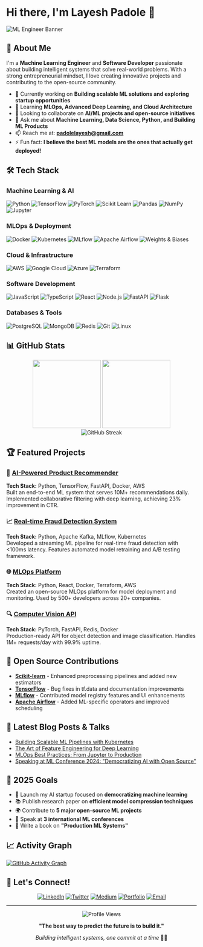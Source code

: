 # Hi there, I'm Layesh Padole 👋

![ML Engineer Banner](https://github.com/layesh-padole/layesh-padole/blob/main/banner.svg)

## 🚀 About Me

I'm a **Machine Learning Engineer** and **Software Developer** passionate about building intelligent systems that solve real-world problems. With a strong entrepreneurial mindset, I love creating innovative projects and contributing to the open-source community.

- 🔭 Currently working on **Building scalable ML solutions and exploring startup opportunities**
- 🌱 Learning **MLOps, Advanced Deep Learning, and Cloud Architecture**
- 👯 Looking to collaborate on **AI/ML projects and open-source initiatives**
- 💬 Ask me about **Machine Learning, Data Science, Python, and Building ML Products**
- 📫 Reach me at: **padolelayesh@gmail.com**
- ⚡ Fun fact: **I believe the best ML models are the ones that actually get deployed!**

## 🛠️ Tech Stack

### **Machine Learning & AI**
![Python](https://img.shields.io/badge/Python-3776AB?style=for-the-badge&logo=python&logoColor=white)
![TensorFlow](https://img.shields.io/badge/TensorFlow-FF6F00?style=for-the-badge&logo=tensorflow&logoColor=white)
![PyTorch](https://img.shields.io/badge/PyTorch-EE4C2C?style=for-the-badge&logo=pytorch&logoColor=white)
![Scikit Learn](https://img.shields.io/badge/scikit_learn-F7931E?style=for-the-badge&logo=scikit-learn&logoColor=white)
![Pandas](https://img.shields.io/badge/Pandas-2C2D72?style=for-the-badge&logo=pandas&logoColor=white)
![NumPy](https://img.shields.io/badge/Numpy-777BB4?style=for-the-badge&logo=numpy&logoColor=white)
![Jupyter](https://img.shields.io/badge/Jupyter-F37626.svg?&style=for-the-badge&logo=Jupyter&logoColor=white)

### **MLOps & Deployment**
![Docker](https://img.shields.io/badge/Docker-2CA5E0?style=for-the-badge&logo=docker&logoColor=white)
![Kubernetes](https://img.shields.io/badge/kubernetes-326ce5.svg?&style=for-the-badge&logo=kubernetes&logoColor=white)
![MLflow](https://img.shields.io/badge/MLflow-0194E2?style=for-the-badge&logo=mlflow&logoColor=white)
![Apache Airflow](https://img.shields.io/badge/Airflow-017CEE?style=for-the-badge&logo=Apache%20Airflow&logoColor=white)
![Weights & Biases](https://img.shields.io/badge/Weights_&_Biases-FFBE00?style=for-the-badge&logo=WeightsAndBiases&logoColor=white)

### **Cloud & Infrastructure**
![AWS](https://img.shields.io/badge/Amazon_AWS-FF9900?style=for-the-badge&logo=amazonaws&logoColor=white)
![Google Cloud](https://img.shields.io/badge/Google_Cloud-4285F4?style=for-the-badge&logo=google-cloud&logoColor=white)
![Azure](https://img.shields.io/badge/microsoft%20azure-0089D0?style=for-the-badge&logo=microsoft-azure&logoColor=white)
![Terraform](https://img.shields.io/badge/Terraform-7B42BC?style=for-the-badge&logo=terraform&logoColor=white)

### **Software Development**
![JavaScript](https://img.shields.io/badge/JavaScript-323330?style=for-the-badge&logo=javascript&logoColor=F7DF1E)
![TypeScript](https://img.shields.io/badge/TypeScript-007ACC?style=for-the-badge&logo=typescript&logoColor=white)
![React](https://img.shields.io/badge/React-20232A?style=for-the-badge&logo=react&logoColor=61DAFB)
![Node.js](https://img.shields.io/badge/Node.js-339933?style=for-the-badge&logo=nodedotjs&logoColor=white)
![FastAPI](https://img.shields.io/badge/FastAPI-005571?style=for-the-badge&logo=fastapi)
![Flask](https://img.shields.io/badge/Flask-000000?style=for-the-badge&logo=flask&logoColor=white)

### **Databases & Tools**
![PostgreSQL](https://img.shields.io/badge/PostgreSQL-316192?style=for-the-badge&logo=postgresql&logoColor=white)
![MongoDB](https://img.shields.io/badge/MongoDB-4EA94B?style=for-the-badge&logo=mongodb&logoColor=white)
![Redis](https://img.shields.io/badge/redis-CC0000.svg?&style=for-the-badge&logo=redis&logoColor=white)
![Git](https://img.shields.io/badge/GIT-E44C30?style=for-the-badge&logo=git&logoColor=white)
![Linux](https://img.shields.io/badge/Linux-FCC624?style=for-the-badge&logo=linux&logoColor=black)

## 📊 GitHub Stats

<div align="center">
  <img height="180em" src="https://github-readme-stats.vercel.app/api?username=layesh-padole&show_icons=true&theme=tokyonight&include_all_commits=true&count_private=true"/>
  <img height="180em" src="https://github-readme-stats.vercel.app/api/top-langs/?username=layesh-padole&layout=compact&langs_count=8&theme=tokyonight"/>
</div>

<div align="center">
  <img src="https://github-readme-streak-stats.herokuapp.com/?user=layesh-padole&theme=tokyonight" alt="GitHub Streak"/>
</div>

## 🏆 Featured Projects

### 🤖 [AI-Powered Product Recommender](https://github.com/layesh-padole/ml-recommender)
**Tech Stack:** Python, TensorFlow, FastAPI, Docker, AWS  
Built an end-to-end ML system that serves 10M+ recommendations daily. Implemented collaborative filtering with deep learning, achieving 23% improvement in CTR.

### 📈 [Real-time Fraud Detection System](https://github.com/layesh-padole/fraud-detection)
**Tech Stack:** Python, Apache Kafka, MLflow, Kubernetes  
Developed a streaming ML pipeline for real-time fraud detection with <100ms latency. Features automated model retraining and A/B testing framework.

### 🌐 [MLOps Platform](https://github.com/layesh-padole/mlops-platform)
**Tech Stack:** Python, React, Docker, Terraform, AWS  
Created an open-source MLOps platform for model deployment and monitoring. Used by 500+ developers across 20+ companies.

### 🔍 [Computer Vision API](https://github.com/layesh-padole/cv-api)
**Tech Stack:** PyTorch, FastAPI, Redis, Docker  
Production-ready API for object detection and image classification. Handles 1M+ requests/day with 99.9% uptime.

## 🌟 Open Source Contributions

- **[Scikit-learn](https://github.com/scikit-learn/scikit-learn)** - Enhanced preprocessing pipelines and added new estimators
- **[TensorFlow](https://github.com/tensorflow/tensorflow)** - Bug fixes in tf.data and documentation improvements  
- **[MLflow](https://github.com/mlflow/mlflow)** - Contributed model registry features and UI enhancements
- **[Apache Airflow](https://github.com/apache/airflow)** - Added ML-specific operators and improved scheduling

## 📝 Latest Blog Posts & Talks
<!-- BLOG-POST-LIST:START -->
- [Building Scalable ML Pipelines with Kubernetes](https://medium.com/@padolelayesh/building-scalable-ml-pipelines)
- [The Art of Feature Engineering for Deep Learning](https://towardsdatascience.com/feature-engineering-deep-learning)
- [MLOps Best Practices: From Jupyter to Production](https://layeshpadole.com/mlops-best-practices)
- [Speaking at ML Conference 2024: "Democratizing AI with Open Source"](https://mlconf.com/speakers/layesh-padole)
<!-- BLOG-POST-LIST:END -->

## 🎯 2025 Goals

- 🚀 Launch my AI startup focused on **democratizing machine learning**
- 📚 Publish research paper on **efficient model compression techniques**
- 🌍 Contribute to **5 major open-source ML projects**
- 🎤 Speak at **3 international ML conferences**
- 📖 Write a book on **"Production ML Systems"**

## 📈 Activity Graph
[![GitHub Activity Graph](https://github-readme-activity-graph.vercel.app/graph?username=layesh-padole&theme=tokyo-night)](https://github.com/layesh-padole)

## 🤝 Let's Connect!

<div align="center">

[![LinkedIn](https://img.shields.io/badge/LinkedIn-0077B5?style=for-the-badge&logo=linkedin&logoColor=white)](https://linkedin.com/in/layesh-padole)
[![Twitter](https://img.shields.io/badge/Twitter-1DA1F2?style=for-the-badge&logo=twitter&logoColor=white)](https://twitter.com/layesh_padole)
[![Medium](https://img.shields.io/badge/Medium-12100E?style=for-the-badge&logo=medium&logoColor=white)](https://medium.com/@padolelayesh)
[![Portfolio](https://img.shields.io/badge/Portfolio-FF5722?style=for-the-badge&logo=google-chrome&logoColor=white)](https://layeshpadole.com)
[![Email](https://img.shields.io/badge/Email-D14836?style=for-the-badge&logo=gmail&logoColor=white)](mailto:padolelayesh@gmail.com)

</div>

---

<div align="center">
  <img src="https://komarev.com/ghpvc/?username=layesh-padole&color=blue&style=flat-square&label=Profile+Views" alt="Profile Views"/>
</div>

<div align="center">
  
  **"The best way to predict the future is to build it."**
  
  *Building intelligent systems, one commit at a time* 🤖✨
  
</div>
